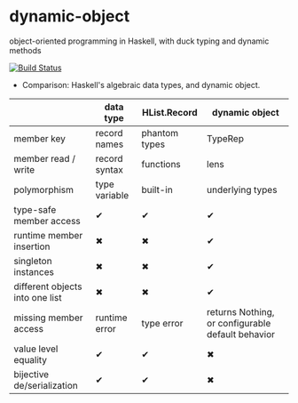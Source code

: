 dynamic-object
==============

object-oriented programming in Haskell, with duck typing and dynamic methods


[![Build Status](https://travis-ci.org/nushio3/dynamic-object.png?branch=master)](https://travis-ci.org/nushio3/dynamic-object)


- Comparison: Haskell's algebraic data types,  and dynamic object. 


　                               | data type     | HList.Record  |dynamic object
---------------------------------|---------------|---------------|---------------
member key                       | record names  | phantom types | TypeRep
member read / write              | record syntax | functions     | lens
polymorphism                     | type variable | built-in      | underlying types
type-safe member access          | ✔             | ✔             | ✔ 
runtime member insertion         | ✖             | ✖             | ✔ 
singleton instances              | ✖　           | ✖             | ✔ 
different objects into one list  | ✖　           | ✖             | ✔ 
missing member access            | runtime error | type error    | returns Nothing, or configurable default behavior
value level equality             | ✔ 　          | ✔             | ✖
bijective de/serialization       | ✔ 　          | ✔             | ✖
